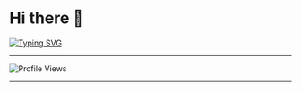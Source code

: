 # Hi there 👋

[![Typing SVG](https://readme-typing-svg.herokuapp.com?font=Courier+New&color=00BFFF&center=false&vCenter=true&width=650&lines=$+neofetch;Name:+Islam+Sayed;+;College:+Modern+Academy+—+Computer+Engineering;+;Languages:+Java,+Dart,+C++;+;Position:+Software+Engineer)](https://git.io/typing-svg)

---

![Profile Views](https://komarev.com/ghpvc/?username=your-username&color=brightgreen&abbreviated=true)

---
